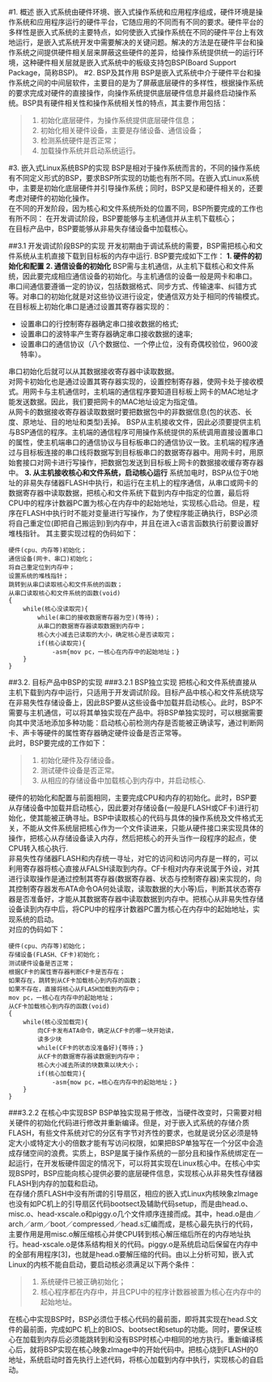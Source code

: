 #1. 概述
嵌入式系统由硬件环境、嵌入式操作系统和应用程序组成，硬件环境是操作系统和应用程序运行的硬件平台，它随应用的不同而有不同的要求。硬件平台的多样性是嵌入式系统的主要特点，如何使嵌入式操作系统在不同的硬件平台上有效地运行，是嵌入式系统开发中需要解决的关键问题。解决的方法是在硬件平台和操作系统之间提供硬件相关层来屏蔽这些硬件的差异，给操作系统提供统一的运行环境，这种硬件相关层就是嵌入式系统中的板级支持包BSP(Board Support Package，简称BSP)。
#2. BSP及其作用
BSP是嵌入式系统中介于硬件平台和操作系统之间的中间层软件，主要目的是为了屏蔽底层硬件的多样性，根据操作系统的要求完成对硬件的直接操作，向操作系统提供底层硬件信息并最终启动操作系统。BSP具有硬件相关性和操作系统相关性的特点，其主要作用包括：
>1. 初始化底层硬件，为操作系统提供底层硬件信息；
>2. 初始化相关硬件设备，主要是存储设备、通信设备；
>3. 检测系统硬件是否正常；
>4. 加载操作系统并启动系统运行。


#3. 嵌入式Linux系统BSP的实现
BSP是相对于操作系统而言的，不同的操作系统有不同定义形式的BSP，要求BSP所实现的功能也有所不同。在嵌入式Linux系统中，主要是初始化底层硬件并引导操作系统；同时，BSP又是和硬件相关的，还要考虑对硬件的初始化操作。  
在不同的开发阶段，因为核心和文件系统所处的位置不同，BSP所要完成的工作也有所不同：
	在开发调试阶段，BSP要能够与主机通信并从主机下载核心；  
	在目标产品中，BSP要能够从非易失存储设备中加载核心。 
   
##3.1 开发调试阶段BSP的实现
开发初期由于调试系统的需要，BSP需把核心和文件系统从主机直接下载到目标板的内存中运行.
BSP要完成如下工作：
**1. 硬件的初始化和配置**
**2. 通信设备的初始化**
BSP需与主机通信，从主机下载核心和文件系统，因此要完成相应通信设备的初始化。与主机通信的设备一般是网卡和串口。  
串口间通信要遵循一定的协议，包括数据格式、同步方式、传输速率、纠错方式等。对串口的初始化就是对这些协议进行设定，使通信双方处于相同的传输模式。在目标板上初始化串口是通过设置其寄存器实现的：
+ 设置串口的行控制寄存器确定串口接收数据的格式;
+ 设置串口的波特率产生寄存器确定串口接收数据的速率;
+ 设置串口的通信协议（八个数据位、一个停止位，没有奇偶校验位，9600波特率）。
  
串口初始化后就可以从其数据接收寄存器中读取数据。  
对网卡初始化也是通过设置其寄存器实现的，设置控制寄存器，使网卡处于接收模式。用网卡与主机通信时，主机端的通信程序要知道目标板上网卡的MAC地址才能发送数据。因此，我们要把网卡的MAC地址设定为指定值。  
从网卡的数据接收寄存器读取数据时要把数据包中的非数据信息(包的状态、长度、原地址、目的地址和类型)丢掉。
BSP从主机接收文件，因此必须要提供主机与BSP通信的程序。主机端的通信程序可用操作系统提供的系统调用直接设置串口的属性，使主机端串口的通信协议与目标板串口的通信协议一致。主机端的程序通过与目标板连接的串口线将数据写到目标板串口的数据寄存器中。用网卡时，用原始套接口对网卡进行写操作，把数据包发送到目标板上网卡的数据接收缓存寄存器中。
**3. 从主机接收核心和文件系统，启动核心运行**
系统加电时，BSP从位于0地址的非易失存储器FLASH中执行，和运行在主机上的程序通信，从串口或网卡的数据寄存器中读取数据，把核心和文件系统下载到内存中指定的位置，最后将CPU中的程序计数器PC置为核心在内存中的起始地址，实现核心启动。但是，程序在FLASH中执行时不能对变量进行写操作，为了使程序能正确执行，BSP必须将自己重定位(即把自己搬运到)到内存中，并且在进入c语言函数执行前要设置好堆栈指针。
其主要实现过程的伪码如下：

    硬件(cpu、内存等)初始化；
    通信设备(网卡、串口)初始化；
    将自己重定位到内存中；
    设置系统的堆栈指针；
    跳转到从串口读取核心和文件系统的函数；
    从串口读取核心和文件系统的函数(void)
    {
        while(核心没读取完){
            while(串口的接收数据寄存器为空)(等待)；
            从串口的数据寄存器读取数据到内存中；
            核心大小减去已读取的大小，确定核心是否读取完；
            if(核心读取完){
                -asm{mov pc，一核心在内存中的起始地址；}
        }
    }

##3.2. 目标产品中BSP的实现
###3.2.1 BSP独立实现
把核心和文件系统直接从主机下载到内存中运行，只适用于开发调试阶段。目标产品中核心和文件系统烧写在非易失性存储设备上，因此BSP要从这些设备中加载并启动核心。此时，BSP不需要与主机通信，可以将其单独实现在产品中。将BSP单独实现时，可以根据需要向其中灵活地添加多种功能：启动核心前检测内存是否能被正确读写，通过判断网卡、声卡等硬件的属性寄存器确定硬件设备是否正常等。  
此时，BSP要完成的工作如下：  
>1. 初始化硬件及存储设备。
>2. 测试硬件设备是否正常。
>3. 从相应的存储设备中加载核心到内存中，并启动核心.

硬件的初始化和配置与前面相同，主要完成CPU和内存的初始化。此时，BSP要从存储设备中加载并启动核心，因此要对存储设备(一般是FLASH或CF卡)进行初始化，使其能被正确寻址。BSP中读取核心的代码与具体的操作系统及文件格式无关，不能从文件系统层把核心作为一个文件读进来，只能从硬件接口来实现具体的操作，把核心从存储设备读入内存，然后把核心的开头当作一段程序的起点，使CPU转入核心执行.  
非易失性存储器FLASH和内存统一寻址，对它的访问和访问内存是一样的，可以利用寄存器将核心直接从FALSH读取到内存。CF卡相对内存来说属于外设，对其进行读取操作是通过控制其寄存器(数据寄存器、状态与控制寄存器)来实现的，向其控制寄存器发布ATA命令OA何处读取，读取数据的大小等)后，判断其状态寄存器是否准备好，才能从其数据寄存器中读取数据到内存中。把核心从非易失性存储设备读到内存中后，将CPU中的程序计数器PC置为核心在内存中的起始地址，实现系统的启动。  
对应的伪码如下：

    硬件(cpu、内存等)初始化；
    存储设备(FLASH、CF卡)初始化；
    测试硬件设备是否正常；
    根据CF卡的属性寄存器判断CF卡是否存在；
    如果存在，跳转到从CF卡加载核心到内存的函数；
    如果不存在，直接将核心从FLASH加载到内存中；
    mov pc，一核心在内存中的起始地址；
    从CF卡加载核心到内存的函数(void)
    {
        while(核心没加载完){
            向CF卡发布ATA命令，确定从CF卡的哪一块开始读，
            读多少块
            while(CF卡的状态没准备好){等待；}
            从CF卡的数据寄存器读数据到内存中；
            核心大小减去所读的块数乘以块大小；
            if(核心加载完){
                -asm{mow pc，=核心在内存中的起始地址；}
        }
    }


###3.2.2 在核心中实现BSP
BSP单独实现易于修改，当硬件改变时，只需要对相关硬件的初始化代码进行修改并重新编译。但是，对于嵌入式系统的存储介质FLASH，有些文件系统对它的分区有字节对齐性的要求，也就是说分区必须是特定大小或特定大小的倍数才能有写访问权限，如果把BSP单独写在一个分区中会造成存储空间的浪费。实质上，BSP是属于操作系统的一部分且和操作系统绑定在一起运行，在开发板硬件固定的情况下，可以将其实现在Linux核心中。在核心中实现BSP时，BSP应能向核心提供必要的底层硬件信息，实现核心从非易失性存储器FLASH到内存的加载和启动。  
在存储介质FLASH中没有所谓的引导扇区，相应的嵌入式Linux内核映象zImage也没有如PC机上的引导扇区代码bootsect及辅助代码setup，而是由head.o、misc.o、head-xscale.o和piggy.o几个文件顺序连接而成。其中，head.o是由／arch／arm／boot／compressed／head.s汇编而成，是核心最先执行的代码，主要作用是用misc.o解压缩核心并使CPU转到核心解压缩后所在的内存地址执行。head-xscale.o是体系结构相关的代码。piggy.o是系统启动后保留在内存中的全部有用程序[3]，也就是head.o要解压缩的代码。由以上分析可知，嵌入式Linux的内核不能自启动，要启动核必须满足以下两个条件：  
>1. 系统硬件已被正确初始化；
>2. 核心程序都在内存中，并且CPU中的程序计数器被置为核心在内存中的起始地址。  


在核心中实现BSP时，BSP必须位于核心代码的最前面，即将其实现在head.S文件的最前面，完成如PC 机上的BIOS、bootsect和setup的功能。同时，要保证核心在加载到内存后必须能跳转到和没有BSP时核心中相同的地方执行。重新编译核心后，就将BSP实现在核心映象zImage中的开始代码中。把核心烧到FLASH的0地址，系统启动时首先执行上述代码，将核心加载到内存中执行，实现核心的自启动。

